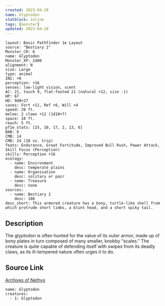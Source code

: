 ```yaml
---
created: 2023-04-28
name: Glyptodon
statblock: inline
tags: [monster]
updated: 2023-04-28
---
```

```statblock
layout: Basic Pathfinder 1e Layout
source: "Bestiary 2"
Monster_CR: 6
name: Glyptodon
Monster_XP: 2400
alignment: N
size: Large
type: animal
INI: +0
perception: +16
senses: low-light vision, scent
AC: 21, touch 9, flat-footed 21 (natural +12, size -1)
HP: 67
HD: 9d8+27
saves: Fort +11, Ref +6, Will +4
speed: 20 ft.
melee: 2 claws +12 (1d10+7)
space: 10 ft.
reach: 5 ft.
pf1e_stats: [25, 10, 17, 2, 13, 6]
BAB: 6
CMB: 14
CMD: 24 (28 vs. trip)
feats: Endurance, Great Fortitude, Improved Bull Rush, Power Attack, Skill Focus (Perception)
skills: Perception +16
ecology:
  - name: Environment
    desc: temperate plains
  - name: Organisation
    desc: solitary or pair
  - name: Treasure
    desc: none
sources:
  - name: Bestiary 2
    desc: 186
desc_short: This armored creature has a bony, turtle-like shell from which protrude short limbs, a blunt head, and a short spiky tail.
```
## Description
The glyptodon is often hunted for the value of its outer armor, made up of bony plates in turn composed of many smaller, knobby “scales.” The creature is quite capable of defending itself with swipes from its deadly claws, as its ill-tempered nature often urges it to do.
## Source Link
[Archives of Nethys](https://aonprd.com/MonsterDisplay.aspx?ItemName=Glyptodon)
```encounter-table
name: Glyptodon
creatures:
  - 1: Glyptodon
```
